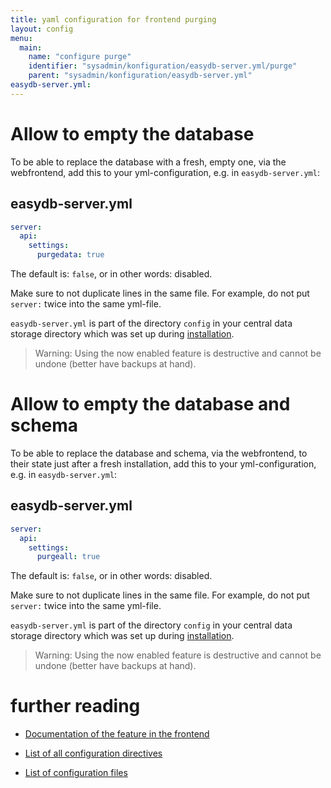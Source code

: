 ```yaml
---
title: yaml configuration for frontend purging
layout: config
menu:
  main:
    name: "configure purge"
    identifier: "sysadmin/konfiguration/easydb-server.yml/purge"
    parent: "sysadmin/konfiguration/easydb-server.yml"
easydb-server.yml:
---
```


# Allow to empty the database

To be able to replace the database with a fresh, empty one, via the webfrontend, add this to your yml-configuration, e.g. in `easydb-server.yml`:

## easydb-server.yml

```yaml
server:
  api:
    settings:
      purgedata: true
```

The default is: `false`, or in other words: disabled.

Make sure to not duplicate lines in the same file. For example, do not put `server:` twice into the same yml-file.

`easydb-server.yml` is part of the directory `config` in your central data storage directory which was set up during [installation](../../../installation).

> Warning: Using the now enabled feature is destructive and cannot be undone (better have backups at hand).

# Allow to empty the database and schema


To be able to replace the database and schema, via the webfrontend, to their state just after a fresh installation, add this to your yml-configuration, e.g. in `easydb-server.yml`:

## easydb-server.yml

```yaml
server:
  api:
    settings:
      purgeall: true
```

The default is: `false`, or in other words: disabled.

Make sure to not duplicate lines in the same file. For example, do not put `server:` twice into the same yml-file.

`easydb-server.yml` is part of the directory `config` in your central data storage directory which was set up during [installation](../../../installation).

> Warning: Using the now enabled feature is destructive and cannot be undone (better have backups at hand).

# further reading

* [Documentation of the feature in the frontend](../../../../webfrontend/administration/server-status/)

* [List of all configuration directives](../)

* [List of configuration files](../../)


